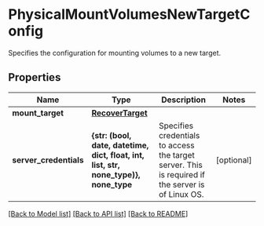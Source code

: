 # PhysicalMountVolumesNewTargetConfig

Specifies the configuration for mounting volumes to a new target.

## Properties
Name | Type | Description | Notes
------------ | ------------- | ------------- | -------------
**mount_target** | [**RecoverTarget**](RecoverTarget.md) |  | 
**server_credentials** | **{str: (bool, date, datetime, dict, float, int, list, str, none_type)}, none_type** | Specifies credentials to access the target server. This is required if the server is of Linux OS. | [optional] 

[[Back to Model list]](../README.md#documentation-for-models) [[Back to API list]](../README.md#documentation-for-api-endpoints) [[Back to README]](../README.md)


